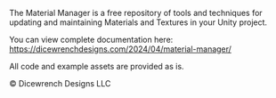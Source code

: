 The Material Manager is a free repository of tools and techniques for updating and maintaining Materials and Textures in your Unity project. 

You can view complete documentation here: https://dicewrenchdesigns.com/2024/04/material-manager/

All code and example assets are provided as is.

© Dicewrench Designs LLC

